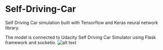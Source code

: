 # Self-Driving-Car
Self Driving Car simulation built with Tensorflow and Keras neural network library.

The model is connected to Udacity Self Driving Car Simulator using Flask framework and socketio.
![alt text](https://i.imgur.com/cWUbB2i.png)

